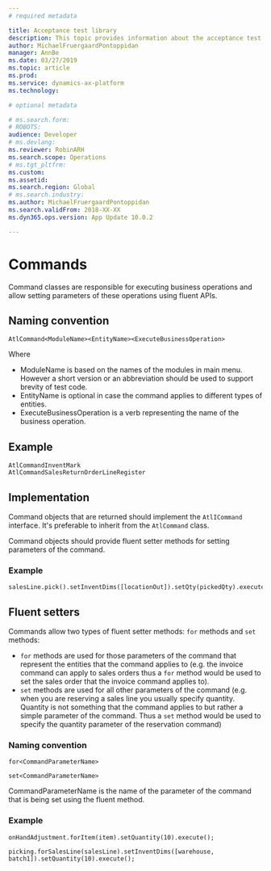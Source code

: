 ```yaml
---
# required metadata

title: Acceptance test library
description: This topic provides information about the acceptance test library.
author: MichaelFruergaardPontoppidan
manager: AnnBe
ms.date: 03/27/2019
ms.topic: article
ms.prod: 
ms.service: dynamics-ax-platform
ms.technology: 

# optional metadata

# ms.search.form: 
# ROBOTS: 
audience: Developer
# ms.devlang: 
ms.reviewer: RobinARH
ms.search.scope: Operations
# ms.tgt_pltfrm: 
ms.custom: 
ms.assetid: 
ms.search.region: Global
# ms.search.industry: 
ms.author: MichaelFruergaardPontoppidan
ms.search.validFrom: 2018-XX-XX
ms.dyn365.ops.version: App Update 10.0.2

---
```


# Commands
Command classes are responsible for executing business operations and allow setting parameters of these operations using fluent APIs.

## Naming convention
`AtlCommand<ModuleName><EntityName><ExecuteBusinessOperation>`

Where
- ModuleName is based on the names of the modules in main menu. However a short version or an abbreviation should be used to support brevity of test code.
- EntityName is optional in case the command applies to different types of entities.
- ExecuteBusinessOperation is a verb representing the name of the business operation.

## Example
```
AtlCommandInventMark
AtlCommandSalesReturnOrderLineRegister
```

## Implementation
Command objects that are returned should implement the `AtlICommand` interface. It's preferable to inherit from the `AtlCommand` class.

Command objects should provide fluent setter methods for setting parameters of the command.
### Example
```
salesLine.pick().setInventDims([locationOut]).setQty(pickedQty).execute();
```

## Fluent setters
Commands allow two types of fluent setter methods: `for` methods and `set` methods:

- `for` methods are used for those parameters of the command that represent the entities that the command applies to (e.g. the invoice command can apply to sales orders thus a `for` method would be used to set the sales order that the invoice command applies to).
- `set` methods are used for all other parameters of the command (e.g. when you are reserving a sales line you usually specify quantity. Quantity is not something that the command applies to but rather a simple parameter of the command. Thus a `set` method would be used to specify the quantity parameter of the reservation command)

### Naming convention
`for<CommandParameterName>`

`set<CommandParameterName>`

CommandParameterName is the name of the parameter of the command that is being set using the fluent method.

### Example
```
onHandAdjustment.forItem(item).setQuantity(10).execute();
	
picking.forSalesLine(salesLine).setInventDims([warehouse, batch1]).setQuantity(10).execute();
```
